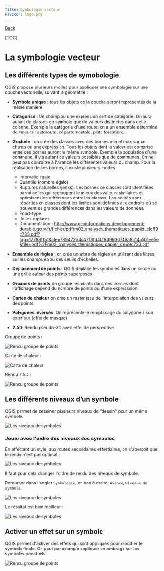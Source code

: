 ```yaml
---
Title: Symbologie vecteur
Favicon: logo.png
...
```


[Back](index.md)

[TOC]

# La symbologie vecteur

## Les différents types de symobologie

QGIS propose plusieurs modes pour appliquer une symbologie sur une couche vectorielle, suivant la géométrie :

* **Symbole unique** : tous les objets de la couche seront représentés de la même manière

* **Catégorisé** : Un champ ou une expression sert de catégorie. On aura autant de classes de symbole que de valeurs distinctes
dans cette colonne. Exemple la catégorie d'une route, on a un ensemble déterminé de valeurs : autoroute, départementale, piste forestière...

* **Graduée** : on crée des classes avec des bornes min et max sur un champ ou une expression. Tous les objets dont la valeur
est comprise entre ces bornes auront le même symbole. Exemple la population d'une commune, il y a autant de valeurs possibles que de communes.
On ne peut pas connaître à l'avance les différentes valeurs du champ. Pour la réalisation de ces bornes, il existe plusieurs modes : 
    * Intervalle égale
    * Quantile (nombre égale)
    * Ruptures naturelles (jenks). Les bornes de classes sont identifiées parmi celles qui regroupent le mieux des valeurs similaires et optimisent les différences entre les classes. Les entités sont réparties en classes dont les limites sont définies aux endroits où se trouvent de grandes différences dans les valeurs de données. 
    * Écart-type
    * Jolies ruptures
    * Documentation : http://www.geoinformations.developpement-durable.gouv.fr/fichier/pdf/m02_analyses_thematiques_papier_cle69c733.pdf?arg=177831151&cle=789472d4c4713fd4bf639930749a8c14a501ee5e&file=pdf%2Fm02_analyses_thematiques_papier_cle69c733.pdf
    
* **Ensemble de règles** : on crée un arbre de règles en utilisant des filtres sur les champs et/ou des seuils d'échelles.

* **Déplacement de points** : QGIS déplace les symboles dans un cercle ou une grille autour des points superposés

* **Groupes de points** on groupe les points dans des cercles dont l'affichage dépend du nombre de points ou d'une expresssion

* **Cartes de chaleur** on crée un raster issu de l'interpolation des valeurs des points

* **Polygones inversés**: On représente le remplissage du polygone à son extérieur (effet de masque)

* **2.5D**: Rendu pseudo-3D avec effet de perspective

Groupe de points : 

![](media/08_rendu_cluster.png "Rendu groupe de points")

Carte de chaleur :

![](media/carte_chaleur.png "Carte de chaleur")

Rendu 2.5D :

![](media/2_5d_rendering.jpg "Rendu groupe de points")


## Les différents niveaux d'un symbole

QGIS permet de dessiner plusieurs niveaux de "dessin" pour un même symbole.

![](media/decomposition_symbole.png "Les niveaux de symboles")

### Jouer avec l'ordre des niveaux des symboles

En affectant un style, aux routes secondaires et tertiaires, on s'aperçoit que le rendu n'est pas optimal : 

![](media/rendu_controle_niveau_absent.png "Les niveaux de symboles")

Il faut pour cela changer l'ordre de rendu des niveaux de symbole.

Retourner dans l'onglet `Symbologie`, en bas à droite, `Avancé`, `Niveaux de symbole`.

![](media/controle_niveau_rendu.png "Les niveaux de symboles")

Le résultat est bien meilleur :

![](media/rendu_controle_niveau.png "Les niveaux de symboles")


## Activer un effet sur un symbole

QGIS permet d'activer des effets qui sont appliqués pour modifier le symbole finale.
On peut par exemple appliquer un ombrage sur les symboles ponctuels.

![](media/activer_effets.png "Rendu groupe de points")

